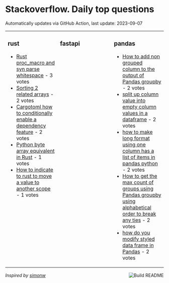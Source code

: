# Stackoverflow. Daily top questions 

Automatically updates via GitHub Action, last update: <!-- date starts -->2023-09-07<!-- date ends -->


<table><tr><td valign="top" width="33%">

### rust
<!-- rust starts -->
* [Rust proc_macro and syn parse whitespace](https://stackoverflow.com/questions/77061395/rust-proc-macro-and-syn-parse-whitespace) - 3 votes
* [Sorting 2 related arrays](https://stackoverflow.com/questions/77057540/sorting-2-related-arrays) - 2 votes
* [Cargotoml how to conditionally enable a dependency feature](https://stackoverflow.com/questions/77057406/cargo-toml-how-to-conditionally-enable-a-dependency-feature) - 2 votes
* [Python byte array equivalent in Rust](https://stackoverflow.com/questions/77054481/python-byte-array-equivalent-in-rust) - 1 votes
* [How to indicate to rust to move a value to another scope](https://stackoverflow.com/questions/77059044/how-to-indicate-to-rust-to-move-a-value-to-another-scope) - 1 votes
<!-- rust ends -->
</td><td valign="top" width="34%">


### fastapi
<!-- fastapi starts -->

<!-- fastapi ends -->
</td><td valign="top" width="34%">


### pandas
<!-- pandas starts -->
* [How to add non grouped column to the output of Pandas groupby](https://stackoverflow.com/questions/77055702/how-to-add-non-grouped-column-to-the-output-of-pandas-groupby) - 2 votes
* [split up column value into empty column values in a dataframe](https://stackoverflow.com/questions/77059419/split-up-column-value-into-empty-column-values-in-a-dataframe) - 2 votes
* [how to make long format using one column has a list of items in pandas python](https://stackoverflow.com/questions/77061417/how-to-make-long-format-using-one-column-has-a-list-of-items-in-pandas-python) - 2 votes
* [How to get the max count of groups using Pandas groupby using alphabetical order to break any ties](https://stackoverflow.com/questions/77056099/how-to-get-the-max-count-of-groups-using-pandas-groupby-using-alphabetical-orde) - 2 votes
* [how do you modify styled data frame in Pandas](https://stackoverflow.com/questions/77056341/how-do-you-modify-styled-data-frame-in-pandas) - 2 votes
<!-- pandas ends -->
</td></tr></table>

<a href="https://github.com/hp0404/hp0404/actions"><img src="https://github.com/hp0404/hp0404/workflows/Build%20README/badge.svg" align="right" alt="Build README"></a> <p>*Inspired by  [simonw](https://github.com/simonw/simonw)*</p>
